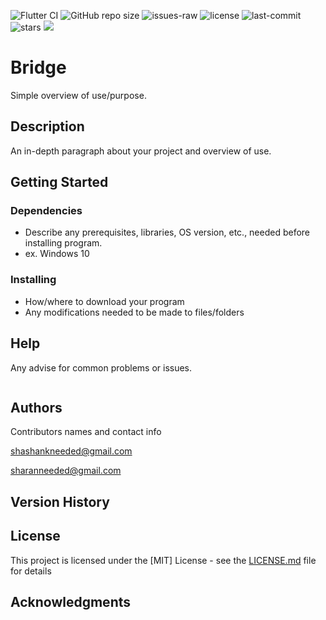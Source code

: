 ![Flutter CI](https://github.com/rustiever/bridge/workflows/Flutter%20CI/badge.svg?branch=master)
![GitHub repo size](https://img.shields.io/github/repo-size/rustiever/bridge)
![issues-raw](https://img.shields.io/github/issues-raw/rustiever/bridge)
![license](https://img.shields.io/github/license/rustiever/bridge)
![last-commit](https://img.shields.io/github/last-commit/rustiever/bridge)
![stars](https://img.shields.io/github/stars/rustiever/bridge?style=social)
 <a href="https://www.buymeacoffee.com/abdoo" target="_blank">
    <img src="https://img.shields.io/badge/$-donate-ff69b4.svg?maxAge=2592000&amp;style=flat">
  </a>

# Bridge

Simple overview of use/purpose.

## Description

An in-depth paragraph about your project and overview of use.

## Getting Started

### Dependencies

* Describe any prerequisites, libraries, OS version, etc., needed before installing program.
* ex. Windows 10

### Installing

* How/where to download your program
* Any modifications needed to be made to files/folders


## Help

Any advise for common problems or issues.
```

```

## Authors

Contributors names and contact info

<shashankneeded@gmail.com>

<sharanneeded@gmail.com>

## Version History


## License

This project is licensed under the [MIT] License - see the [LICENSE.md](LICENSE.md) file for details

## Acknowledgments

